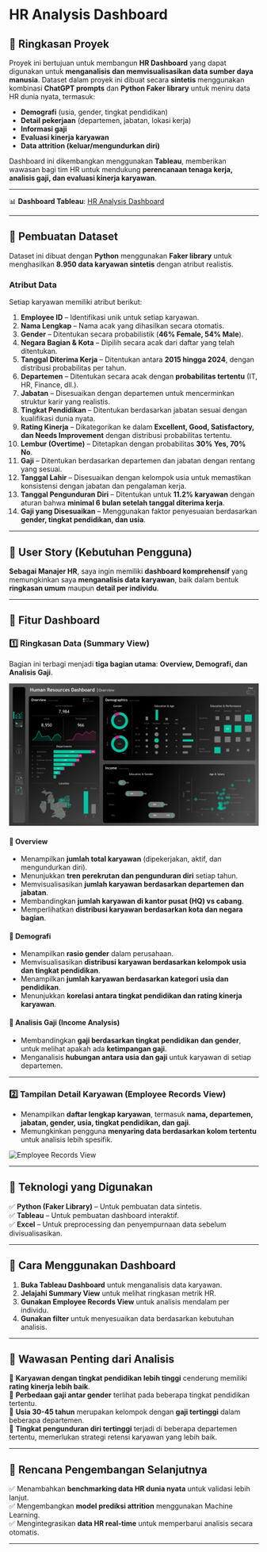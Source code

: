 # HR Analysis Dashboard  

## 📌 Ringkasan Proyek  
Proyek ini bertujuan untuk membangun **HR Dashboard** yang dapat digunakan untuk **menganalisis dan memvisualisasikan data sumber daya manusia**. Dataset dalam proyek ini dibuat secara **sintetis** menggunakan kombinasi **ChatGPT prompts** dan **Python Faker library** untuk meniru data HR dunia nyata, termasuk:  
- **Demografi** (usia, gender, tingkat pendidikan)  
- **Detail pekerjaan** (departemen, jabatan, lokasi kerja)  
- **Informasi gaji**  
- **Evaluasi kinerja karyawan**  
- **Data attrition (keluar/mengundurkan diri)**  

Dashboard ini dikembangkan menggunakan **Tableau**, memberikan wawasan bagi tim HR untuk mendukung **perencanaan tenaga kerja, analisis gaji, dan evaluasi kinerja karyawan**.  

---

📊 **Dashboard Tableau**: [HR Analysis Dashboard](https://public.tableau.com/views/HRAnalysisDashboard_17362125848100/HRSummary?:language=en-US&:sid=&:redirect=auth&:display_count=n&:origin=viz_share_link)

---

## 📌 Pembuatan Dataset  
Dataset ini dibuat dengan **Python** menggunakan **Faker library** untuk menghasilkan **8.950 data karyawan sintetis** dengan atribut realistis.  

### **Atribut Data**  
Setiap karyawan memiliki atribut berikut:  
1. **Employee ID** – Identifikasi unik untuk setiap karyawan.  
2. **Nama Lengkap** – Nama acak yang dihasilkan secara otomatis.  
3. **Gender** – Ditentukan secara probabilistik (**46% Female, 54% Male**).  
4. **Negara Bagian & Kota** – Dipilih secara acak dari daftar yang telah ditentukan.  
5. **Tanggal Diterima Kerja** – Ditentukan antara **2015 hingga 2024**, dengan distribusi probabilitas per tahun.  
6. **Departemen** – Ditentukan secara acak dengan **probabilitas tertentu** (IT, HR, Finance, dll.).  
7. **Jabatan** – Disesuaikan dengan departemen untuk mencerminkan struktur karir yang realistis.  
8. **Tingkat Pendidikan** – Ditentukan berdasarkan jabatan sesuai dengan kualifikasi dunia nyata.  
9. **Rating Kinerja** – Dikategorikan ke dalam **Excellent, Good, Satisfactory, dan Needs Improvement** dengan distribusi probabilitas tertentu.  
10. **Lembur (Overtime)** – Ditetapkan dengan probabilitas **30% Yes, 70% No**.  
11. **Gaji** – Ditentukan berdasarkan departemen dan jabatan dengan rentang yang sesuai.  
12. **Tanggal Lahir** – Disesuaikan dengan kelompok usia untuk memastikan konsistensi dengan jabatan dan pengalaman kerja.  
13. **Tanggal Pengunduran Diri** – Ditentukan untuk **11.2% karyawan** dengan aturan bahwa **minimal 6 bulan setelah tanggal diterima kerja**.  
14. **Gaji yang Disesuaikan** – Menggunakan faktor penyesuaian berdasarkan **gender, tingkat pendidikan, dan usia**.  


---

## 📌 User Story (Kebutuhan Pengguna)  
**Sebagai Manajer HR**, saya ingin memiliki **dashboard komprehensif** yang memungkinkan saya **menganalisis data karyawan**, baik dalam bentuk **ringkasan umum** maupun **detail per individu**.  

---

## 📌 Fitur Dashboard  

### 1️⃣ Ringkasan Data (Summary View)  
Bagian ini terbagi menjadi **tiga bagian utama**: **Overview, Demografi, dan Analisis Gaji**.  

![Tampilan Utama Dashboard](Icon%20and%20Design/HR%20Summary.png)

#### 📍 Overview  
- Menampilkan **jumlah total karyawan** (dipekerjakan, aktif, dan mengundurkan diri).  
- Menunjukkan **tren perekrutan dan pengunduran diri** setiap tahun.  
- Memvisualisasikan **jumlah karyawan berdasarkan departemen dan jabatan**.  
- Membandingkan **jumlah karyawan di kantor pusat (HQ) vs cabang**.  
- Memperlihatkan **distribusi karyawan berdasarkan kota dan negara bagian**.  


#### 📍 Demografi  
- Menampilkan **rasio gender** dalam perusahaan.  
- Memvisualisasikan **distribusi karyawan berdasarkan kelompok usia dan tingkat pendidikan**.  
- Menampilkan **jumlah karyawan berdasarkan kategori usia dan pendidikan**.  
- Menunjukkan **korelasi antara tingkat pendidikan dan rating kinerja karyawan**.  


#### 📍 Analisis Gaji (Income Analysis)  
- Membandingkan **gaji berdasarkan tingkat pendidikan dan gender**, untuk melihat apakah ada **ketimpangan gaji**.  
- Menganalisis **hubungan antara usia dan gaji** untuk karyawan di setiap departemen.  


---

### 2️⃣ Tampilan Detail Karyawan (Employee Records View)  
- Menampilkan **daftar lengkap karyawan**, termasuk **nama, departemen, jabatan, gender, usia, tingkat pendidikan, dan gaji**.  
- Memungkinkan pengguna **menyaring data berdasarkan kolom tertentu** untuk analisis lebih spesifik.  

![Employee Records View](Icon%20and%20Design/HR%20Details.png)  

---

## 📌 Teknologi yang Digunakan  
✅ **Python (Faker Library)** – Untuk pembuatan data sintetis.  
✅ **Tableau** – Untuk pembuatan dashboard interaktif.  
✅ **Excel** – Untuk preprocessing dan penyempurnaan data sebelum divisualisasikan.  

---

## 📌 Cara Menggunakan Dashboard  
1. **Buka Tableau Dashboard** untuk menganalisis data karyawan.  
2. **Jelajahi Summary View** untuk melihat ringkasan metrik HR.  
3. **Gunakan Employee Records View** untuk analisis mendalam per individu.  
4. **Gunakan filter** untuk menyesuaikan data berdasarkan kebutuhan analisis.  

---

## 📌 Wawasan Penting dari Analisis  
🔹 **Karyawan dengan tingkat pendidikan lebih tinggi** cenderung memiliki **rating kinerja lebih baik**.  
🔹 **Perbedaan gaji antar gender** terlihat pada beberapa tingkat pendidikan tertentu.  
🔹 **Usia 30-45 tahun** merupakan kelompok dengan **gaji tertinggi** dalam beberapa departemen.  
🔹 **Tingkat pengunduran diri tertinggi** terjadi di beberapa departemen tertentu, memerlukan strategi retensi karyawan yang lebih baik.  

---

## 📌 Rencana Pengembangan Selanjutnya  
✅ Menambahkan **benchmarking data HR dunia nyata** untuk validasi lebih lanjut.  
✅ Mengembangkan **model prediksi attrition** menggunakan Machine Learning.  
✅ Mengintegrasikan **data HR real-time** untuk memperbarui analisis secara otomatis.  

---
